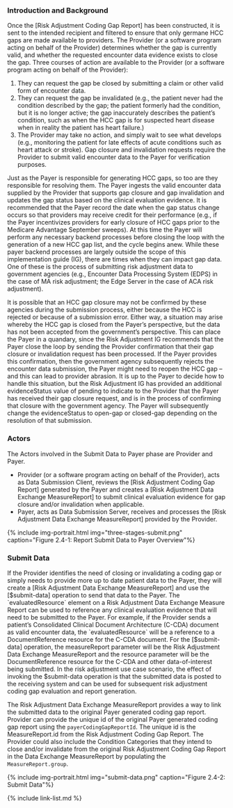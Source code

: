 
### Introduction and Background

Once the [Risk Adjustment Coding Gap Report] has been constructed, it is sent to the intended recipient and filtered to ensure that only germane HCC gaps are made available to providers. The Provider (or a software program acting on behalf of the Provider) determines whether the gap is currently valid, and whether the requested encounter data evidence exists to close the gap. Three courses of action are available to the Provider (or a software program acting on behalf of the Provider):
1.	They can request the gap be closed by submitting a claim or other valid form of encounter data.
2.	They can request the gap be invalidated (e.g., the patient never had the condition described by the gap; the patient formerly had the condition, but it is no longer active; the gap inaccurately describes the patient’s condition, such as when the HCC gap is for suspected heart disease when in reality the patient has heart failure.) 
3.	The Provider may take no action, and simply wait to see what develops (e.g., monitoring the patient for late effects of acute conditions such as heart attack or stroke).
<span class="bg-success" markdown="1">Gap closure and invalidation requests require the Provider to submit valid encounter data to the Payer for verification purposes.</span>

Just as the Payer is responsible for generating HCC gaps, so too are they responsible for resolving them. <span class="bg-success" markdown="1">The Payer ingests the valid encounter data supplied by the Provider that supports gap closure and gap invalidation and updates the gap status based on the clinical evaluation evidence.</span> It is recommended that the Payer record the date when the gap status change occurs so that providers may receive credit for their performance (e.g., if the Payer incentivizes providers for early closure of HCC gaps prior to the Medicare Advantage September sweeps). At this time the Payer will perform any necessary backend processes before closing the loop with the generation of a new HCC gap list, and the cycle begins anew. While these payer backend processes are largely outside the scope of this implementation guide (IG), there are times when they can impact gap data. One of these is the process of submitting risk adjustment data to government agencies (e.g., Encounter Data Processing System (EDPS) in the case of MA risk adjustment; the Edge Server in the case of ACA risk adjustment). 

It is possible that an HCC gap closure may not be confirmed by these agencies during the submission process, either because the HCC is rejected or because of a submission error. Either way, a situation may arise whereby the HCC gap is closed from the Payer’s perspective, but the data has not been accepted from the government’s perspective. This can place the Payer in a quandary, since the Risk Adjustment IG recommends that the Payer close the loop by sending the Provider confirmation that their gap closure or invalidation request has been processed. If the Payer provides this confirmation, then the government agency subsequently rejects the encounter data submission, the Payer might need to reopen the HCC gap – and this can lead to provider abrasion. It is up to the Payer to decide how to handle this situation, but the Risk Adjustment IG has provided an additional evidenceStatus value of pending to indicate to the Provider that the Payer has received their gap closure request, and is in the process of confirming that closure with the government agency. The Payer will subsequently change the evidenceStatus to open-gap or closed-gap depending on the resolution of that submission.

<div class="bg-success" markdown="1">

### Actors

The Actors involved in the Submit Data to Payer phase are Provider and Payer. 
- Provider (or a software program acting on behalf of the Provider), acts as Data Submission Client, reviews the [Risk Adjustment Coding Gap Report] generated by the Payer and creates a [Risk Adjustment Data Exchange MeasureReport] to submit clinical evaluation evidence for gap closure and/or invalidation when applicable.  
- Payer, acts as Data Submission Server, receives and processes the [Risk Adjustment Data Exchange MeasureReport] provided by the Provider.  

{% include img-portrait.html img="three-stages-submit.png" caption="Figure 2.4-1: Report Submit Data to Payer Overview"%}

### Submit Data

If the Provider identifies the need of closing or invalidating a coding gap or simply needs to provide more up to date patient data to the Payer, they will create a [Risk Adjustment Data Exchange MeasureReport] and use the [$submit-data] operation to send that data to the Payer. The `evaluatedResource` element on a Risk Adjustment Data Exchange Measure Report can be used to reference any clinical evaluation evidence that will need to be submitted to the Payer. For example, if the Provider sends a patient’s Consolidated Clinical Document Architecture (C-CDA) document as valid encounter data, the `evaluatedResource` will be a reference to a DocumentReference resource for the C-CDA document. For the [$submit-data] operation, the measureReport parameter will be the Risk Adjustment Data Exchange MeasureReport and the resource parameter will be the DocumentReference resource for the C-CDA and other data-of-interest being submitted. In the risk adjustment use case scenario, the effect of invoking the $submit-data operation is that the submitted data is posted to the receiving system and can be used for subsequent risk adjustment coding gap evaluation and report generation.  

The Risk Adjustment Data Exchange MeasureReport provides a way to link the submitted data to the original Payer generated coding gap report. Provider can provide the unique id of the original Payer generated coding gap report using the `payerCodingGapReportId`. The unique id is the MeasureReport.id from the Risk Adjustment Coding Gap Report. The Provider could also include the Condition Categories that they intend to close and/or invalidate from the original Risk Adjustment Coding Gap Report in the Data Exchange MeasureReport by populating the `MeasureReport.group`.    

{% include img-portrait.html img="submit-data.png" caption="Figure 2.4-2: Submit Data"%}
</div>

{% include link-list.md %}


